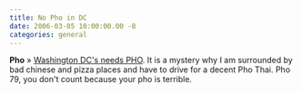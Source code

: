 ```yaml
---
title: No Pho in DC
date: 2006-03-05 10:00:00.00 -8
categories: general
---
```


**Pho** »
[Washington DC's needs PHO](http://local.google.com/local?f=q&hl=en&q=pho+near+1745+Kalorama+rd+nw+washington+dc&ll=38.91998,-77.040872&spn=0.085476,0.127373). It is a mystery why I am surrounded by bad chinese and pizza places and have to drive for a decent Pho Thai. Pho 79, you don't count because your pho is terrible.

